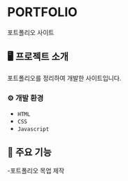 # PORTFOLIO
포트폴리오 사이트

## 🖥️ 프로젝트 소개

포트폴리오를 정리하여 개발한 사이트입니다.

### ⚙️ 개발 환경

- `HTML`
- `CSS`
- `Javascript`

## 📌 주요 기능

-포트폴리오 목업 제작 
